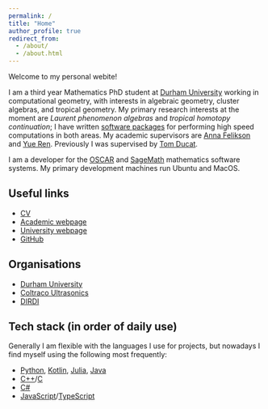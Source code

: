 ```yaml
---
permalink: /
title: "Home"
author_profile: true
redirect_from: 
  - /about/
  - /about.html
---
```


Welcome to my personal webite!

I am a third year Mathematics PhD student at [Durham University](https://www.durham.ac.uk/staff/oliver-j-daisey/) working in computational geometry, with interests in algebraic geometry, cluster algebras, and tropical geometry. My primary research interests at the moment are *Laurent phenomenon algebras* and *tropical homotopy continuation*; I have written [software packages](https://github.com/oliverdaisey) for performing high speed computations in both areas. My academic supervisors are [Anna Felikson](https://www.maths.dur.ac.uk/users/anna.felikson/) and [Yue Ren](https://www.yueren.de/). Previously I was supervised by [Tom Ducat](https://sites.google.com/site/tomducatmaths/).

I am a developer for the [OSCAR](https://docs.oscar-system.org/dev/) and [SageMath](https://www.sagemath.org/) mathematics software systems. My primary development machines run Ubuntu and MacOS.


## Useful links

- [CV](files/oliver-cv.pdf)    
- [Academic webpage](https://www.maths.dur.ac.uk/users/oliver.j.daisey/)
- [University webpage](https://www.durham.ac.uk/staff/oliver-j-daisey/)
- [GitHub](http://www.github.com/oliverdaisey)

## Organisations

- [Durham University](https://www.durham.ac.uk)
- [Coltraco Ultrasonics](https://www.coltraco.co.uk)
- [DIRDI](https://dirdi.org)

## Tech stack (in order of daily use)
Generally I am flexible with the languages I use for projects, but nowadays I find myself using the following most frequently:
- [Python](https://www.python.org), [Kotlin](https://kotlinlang.org), [Julia](https://julialang.org), [Java](https://www.java.com)
- [C++](https://isocpp.org)/[C](https://en.wikipedia.org/wiki/C_(programming_language))
- [C#](https://docs.microsoft.com/en-us/dotnet/csharp/)
- [JavaScript](https://www.javascript.com)/[TypeScript](https://www.typescriptlang.org)
